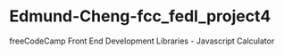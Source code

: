 # Edmund-Cheng-fcc_fedl_project4
freeCodeCamp Front End Development Libraries - Javascript Calculator
